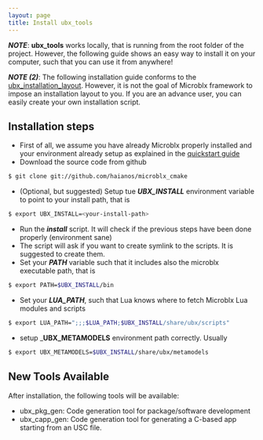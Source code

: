 ```yaml
---
layout: page
title: Install ubx_tools
---
```


___NOTE___: __ubx_tools__ works locally, that is running from the root folder of the project.
However, the following guide shows an easy way to install it on your computer, such that you can use it from anywhere!

___NOTE (2)___: The following installation guide conforms to the [ubx_installation_layout](). However, it is not the goal of Microblx framework to impose an installation layout to you. If you are an advance user, you can easily create your own installation script.

## Installation steps

- First of all, we assume you have already Microblx properly installed and your environment already setup as explained in the [quickstart guide](/Quickstart)
- Download the source code from github
```sh
$ git clone git://github.com/haianos/microblx_cmake
```

- (Optional, but suggested) Setup tue ___UBX_INSTALL___ environment variable to point to your install path, that is
```sh
$ export UBX_INSTALL=<your-install-path>
```
- Run the ___install___ script. It will check if the previous steps have been done properly (environment sane)
- The script will ask if you want to create symlink to the scripts. It is suggested to create them.
- Set your ___PATH___ variable such that it includes also the microblx executable path, that is
```sh
$ export PATH=$UBX_INSTALL/bin
```
- Set your ___LUA_PATH___, such that Lua knows where to fetch Microblx Lua modules and scripts
```sh
$ export LUA_PATH=";;;$LUA_PATH;$UBX_INSTALL/share/ubx/scripts"
```
- setup ___UBX_METAMODELS__ environment path correctly. Usually
```sh
$ export UBX_METAMODELS=$UBX_INSTALL/share/ubx/metamodels
```

## New Tools Available

After installation, the following tools will be available:

* ubx_pkg_gen: Code generation tool for package/software development
* ubx_capp_gen: Code generation tool for generating a C-based app starting from an USC file.